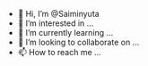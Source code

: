 - 👋 Hi, I’m @Saiminyuta
- 👀 I’m interested in ...
- 🌱 I’m currently learning ...
- 💞️ I’m looking to collaborate on ...
- 📫 How to reach me ...

<!---
Saiminyuta/Saiminyuta is a ✨ special ✨ repository because its `README.md` (this file) appears on your GitHub profile.
You can click the Preview link to take a look at your changes.
--->
